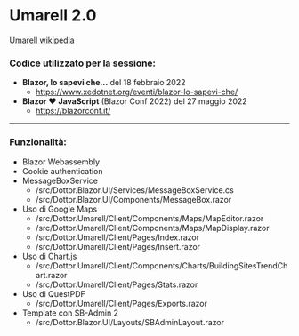 # Umarell 2.0

[Umarell wikipedia](https://en.wikipedia.org/wiki/Umarell)


### Codice utilizzato per la sessione:

- **Blazor, lo sapevi che...** del 18 febbraio 2022
  - https://www.xedotnet.org/eventi/blazor-lo-sapevi-che/
- **Blazor ♥️ JavaScript** (Blazor Conf 2022) del 27 maggio 2022
  - https://blazorconf.it/

---

### Funzionalità:

- Blazor Webassembly
- Cookie authentication
- MessageBoxService
  - /src/Dottor.Blazor.UI/Services/MessageBoxService.cs
  - /src/Dottor.Blazor.UI/Components/MessageBox.razor
- Uso di Google Maps
  - /src/Dottor.Umarell/Client/Components/Maps/MapEditor.razor
  - /src/Dottor.Umarell/Client/Components/Maps/MapDisplay.razor
  - /src/Dottor.Umarell/Client/Pages/Index.razor
  - /src/Dottor.Umarell/Client/Pages/Insert.razor
- Uso di Chart.js
  - /src/Dottor.Umarell/Client/Components/Charts/BuildingSitesTrendChart.razor
  - /src/Dottor.Umarell/Client/Pages/Stats.razor
- Uso di QuestPDF
  - /src/Dottor.Umarell/Client/Pages/Exports.razor
- Template con SB-Admin 2
  - /src/Dottor.Blazor.UI/Layouts/SBAdminLayout.razor
